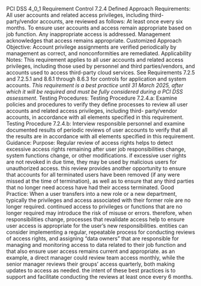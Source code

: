 PCI DSS 4_0_1 Requirement Control 7.2.4 Defined Approach Requirements: All user accounts and related access privileges, including third-party/vendor accounts, are reviewed as follows: At least once every six months. To ensure user accounts and access remain appropriate based on job function. Any inappropriate access is addressed. Management acknowledges that access remains appropriate. Customized Approach Objective: Account privilege assignments are verified periodically by management as correct, and nonconformities are remediated. Applicability Notes: This requirement applies to all user accounts and related access privileges, including those used by personnel and third parties/vendors, and accounts used to access third-party cloud services. See Requirements 7.2.5 and 7.2.5.1 and 8.6.1 through 8.6.3 for controls for application and system accounts. _This requirement is a best practice until 31 March_ _2025, after which it will be required and must be_ _fully considered during a PCI DSS assessment._ Testing Procedures: Testing Procedure 7.2.4.a: Examine policies and procedures to verify they define processes to review all user accounts and related access privileges, including third- party/vendor accounts, in accordance with all elements specified in this requirement. Testing Procedure 7.2.4.b: Interview responsible personnel and examine documented results of periodic reviews of user accounts to verify that all the results are in accordance with all elements specified in this requirement. Guidance: Purpose: Regular review of access rights helps to detect excessive access rights remaining after user job responsibilities change, system functions change, or other modifications. if excessive user rights are not revoked in due time, they may be used by malicious users for unauthorized access. this review provides another opportunity to ensure that accounts for all terminated users have been removed (if any were missed at the time of termination), as well as to ensure that any third parties that no longer need access have had their access terminated. Good Practice: When a user transfers into a new role or a new department, typically the privileges and access associated with their former role are no longer required. continued access to privileges or functions that are no longer required may introduce the risk of misuse or errors. therefore, when responsibilities change, processes that revalidate access help to ensure user access is appropriate for the user’s new responsibilities. entities can consider implementing a regular, repeatable process for conducting reviews of access rights, and assigning “data owners” that are responsible for managing and monitoring access to data related to their job function and that also ensure user access remains current and appropriate. as an example, a direct manager could review team access monthly, while the senior manager reviews their groups’ access quarterly, both making updates to access as needed. the intent of these best practices is to support and facilitate conducting the reviews at least once every 6 months.
